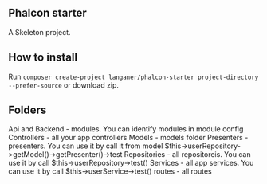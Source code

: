 ## Phalcon starter

A Skeleton project.

## How to install

Run `composer create-project langaner/phalcon-starter project-directory --prefer-source` or download zip.

## Folders

Api and Backend - modules. You can identify modules in module config
Controllers - all your app controllers
Models - models folder
Presenters - presenters. You can use it by call it from model $this->userRepository->getModel()->getPresenter()->test
Repositories - all repositoreis. You can use it by call $this->userRepository->test()
Services - all app services. You can use it by call $this->userService->test()
routes - all routes